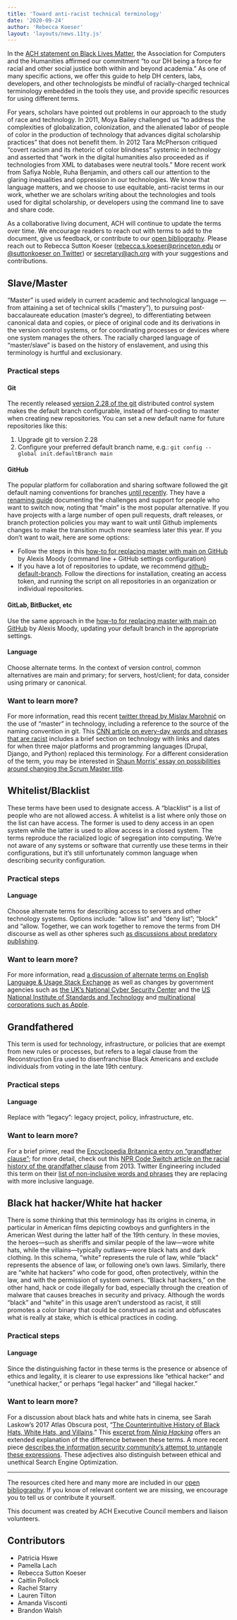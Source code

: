 ```yaml
---
title: 'Toward anti-racist technical terminology'
date: '2020-09-24'
author: 'Rebecca Koeser'
layout: 'layouts/news.11ty.js'
---
```

In the [ACH statement on Black Lives Matter](/news/2020/06/ach-statement-on-black-lives-matter-structural-racism-and-our-organization/), the Association for Computers and the Humanities affirmed our commitment “to our DH being a force for racial and other social justice both within and beyond academia.” As one of many specific actions, we offer this guide to help DH centers, labs, developers, and other technologists be mindful of racially-charged technical terminology embedded in the tools they use, and provide specific resources for using different terms.

For years, scholars have pointed out problems in our approach to the study of race and technology. In 2011, Moya Bailey challenged us “to address the complexities of globalization, colonization, and the alienated labor of people of color in the production of technology that advances digital scholarship practices” that does not benefit them. In 2012 Tara McPherson critiqued “covert racism and its rhetoric of color blindness” systemic in technology and asserted that “work in the digital humanities also proceeded as if technologies from XML to databases were neutral tools.” More recent work from Safiya Noble, Ruha Benjamin, and others call our attention to the glaring inequalities and oppression in our technologies. We know that language matters, and we choose to use equitable, anti-racist terms in our work, whether we are scholars writing about the technologies and tools used for digital scholarship, or developers using the command line to save and share code.

As a collaborative living document, ACH will continue to update the terms over time. We encourage readers to reach out with terms to add to the document, give us feedback, or contribute to our [open bibliography](https://www.zotero.org/groups/2554430/ach_inclusive_technology). Please reach out to Rebecca Sutton Koeser ([rebecca.s.koeser@princeton.edu](mailto:rebecca.s.koeser@princeton.edu) or [@suttonkoeser on Twitter](https://twitter.com/suttonkoeser)) or [secretary@ach.org](mailto:secretary@ach.org) with your suggestions and contributions.

## Slave/Master

“Master” is used widely in current academic and technological language — from attaining a set of technical skills (“mastery”), to pursuing post-baccalaureate education (master’s degree), to differentiating between canonical data and copies, or piece of original code and its derivations in the version control systems, or for coordinating processes or devices where one system manages the others. The racially charged language of “master/slave” is based on the history of enslavement, and using this terminology is hurtful and exclusionary.

### Practical steps

#### Git

The recently released [version 2.28 of the git](https://github.blog/2020-07-27-highlights-from-git-2-28/) distributed control system makes the default branch configurable, instead of hard-coding to master when creating new repositories. You can set a new default name for future repositories like this:

1. Upgrade git to version 2.28
2. Configure your preferred default branch name, e.g.:
`git config --global init.defaultBranch main`

#### GitHub

The popular platform for collaboration and sharing software followed the git default naming conventions for branches [until recently](https://www.zdnet.com/article/github-to-replace-master-with-alternative-term-to-avoid-slavery-references/). They have a [renaming guide](https://github.com/github/renaming) documenting the challenges and support for people who want to switch now, noting that “main” is the most popular alternative. If you have projects with a large number of open pull requests, draft releases, or branch protection policies you may want to wait until Github implements changes to make the transition much more seamless later this year. If you don’t want to wait, here are some options:

- Follow the steps in this [how-to for replacing master with main on GitHub](https://dev.to/afrodevgirl/replacing-master-with-main-in-github-2fjf) by Alexis Moody (command line + GitHub settings configuration)
- If you have a lot of repositories to update, we recommend [github-default-branch](https://github.com/mheap/github-default-branch). Follow the directions for installation, creating an access token, and running the script on all repositories in an organization or individual repositories.

#### GitLab, BitBucket, etc

Use the same approach in the [how-to for replacing master with main on GitHub](https://dev.to/afrodevgirl/replacing-master-with-main-in-github-2fjf) by Alexis Moody, updating your default branch in the appropriate settings.

#### Language

Choose alternate terms. In the context of version control, common alternatives are main and primary; for servers, host/client; for data, consider using primary or canonical.

### Want to learn more?

For more information, read this recent [twitter thread by Mislav Marohnić](https://twitter.com/mislav/status/1270388510684598272?s=20) on the use of “master” in technology, including a reference to the source of the naming convention in git. This [CNN article on every-day words and phrases that are racist](https://www.cnn.com/2020/07/06/us/racism-words-phrases-slavery-trnd/index.html) includes a brief section on technology with links and dates for when three major platforms and programming languages (Drupal, Django, and Python) replaced this terminology. For a different consideration of the term, you may be interested in [Shaun Morris’ essay on possibilities around changing the Scrum Master title](https://medium.com/@shaundmorris/to-change-scrum-master-or-not-to-change-scrum-master-that-is-the-question-8b503cd43e89).

## Whitelist/Blacklist

These terms have been used to designate access. A “blacklist” is a list of people who are not allowed access. A whitelist is a list where only those on the list can have access. The former is used to deny access in an open system while the latter is used to allow access in a closed system. The terms reproduce the racialized logic of segregation into computing. We’re not aware of any systems or software that currently use these terms in their configurations, but it’s still unfortunately common language when describing security configuration.

### Practical steps

#### Language

Choose alternate terms for describing access to servers and other technology systems. Options include: “allow list” and “deny list”; “block” and “allow. Together, we can work together to remove the terms from DH discourse as well as other spheres such [as discussions about predatory publishing](https://jmla.pitt.edu/ojs/jmla/article/view/490/744).

### Want to learn more?

For more information, read [a discussion of alternate terms on English Language &amp; Usage Stack Exchange](https://english.stackexchange.com/questions/51088/alternative-term-to-blacklist-and-whitelist) as well as changes by government agencies such as [the UK’s National Cyber Security Center](https://www.ncsc.gov.uk/blog-post/terminology-its-not-black-and-white) and the [US National Institute of Standards and Technology](https://www.politico.com/news/2020/06/25/agency-ends-use-technology-terms-racist-associations-339880) and [multinational corporations such as Apple](https://www.pcmag.com/news/apple-to-remove-masterslave-and-blacklist-terms-from-coding-platforms).

## Grandfathered

This term is used for technology, infrastructure, or policies that are exempt from new rules or processes, but refers to a legal clause from the Reconstruction Era used to disenfranchise Black Americans and exclude individuals from voting in the late 19th century.

### Practical steps

#### Language

Replace with “legacy”: legacy project, policy, infrastructure, etc.

### Want to learn more?

For a brief primer, read the [Encyclopedia Britannica entry on “grandfather clause”](https://www.britannica.com/topic/grandfather-clause); for more detail, check out this [NPR Code Switch article on the racial history of the grandfather clause](https://www.npr.org/sections/codeswitch/2013/10/21/239081586/the-racial-history-of-the-grandfather-clause) from 2013. Twitter Engineering included this term on their [list of non-inclusive words and phrases](https://twitter.com/TwitterEng/status/1278733305190342656?s=20) they are replacing with more inclusive language.

## Black hat hacker/White hat hacker

There is some thinking that this terminology has its origins in cinema, in particular in American films depicting cowboys and gunfighters in the American West during the latter half of the 19th century. In these movies, the heroes—such as sheriffs and similar people of the law—wore white hats, while the villains—typically outlaws—wore black hats and dark clothing. In this schema, “white” represents the rule of law, while “black” represents the absence of law, or following one’s own laws. Similarly, there are “white hat hackers” who code for good, often protectively, within the law, and with the permission of system owners. “Black hat hackers,” on the other hand, hack or code illegally for bad, especially through the creation of malware that causes breaches in security and privacy. Although the words “black” and “white” in this usage aren’t understood as racist, it still promotes a color binary that could be construed as racist and obfuscates what is really at stake, which is ethical practices in coding.

### Practical steps

#### Language

Since the distinguishing factor in these terms is the presence or absence of ethics and legality, it is clearer to use expressions like “ethical hacker” and “unethical hacker,” or perhaps “legal hacker” and “illegal hacker.”

### Want to learn more?

For a discussion about black hats and white hats in cinema, see Sarah Laskow’s 2017 Atlas Obscura post, “[The Counterintuitive History of Black Hats, White Hats, and Villains](https://www.atlasobscura.com/articles/the-counterintuitive-history-of-black-hats-white-hats-and-villains).” This [excerpt from *Ninja Hacking*](https://books.google.com/books?id=aVnA8pQmS54C&pg=PA26#v=onepage&q&f=false) offers an extended explanation of the difference between these terms. A more recent piece [describes the information security community’s attempt to untangle these expressions](https://www.digitaltrends.com/news/infosec-black-hat-terminology-racism/). These adjectives also distinguish between ethical and unethical Search Engine Optimization.

---

The resources cited here and many more are included in our [open bibliography](https://www.zotero.org/groups/2554430/ach_inclusive_technology). If you know of relevant content we are missing, we encourage you to tell us or contribute it yourself.

This document was created by ACH Executive Council members and liaison volunteers.

## Contributors

- Patricia Hswe
- Pamella Lach
- Rebecca Sutton Koeser
- Caitlin Pollock
- Rachel Starry
- Lauren Tilton
- Amanda Visconti
- Brandon Walsh
